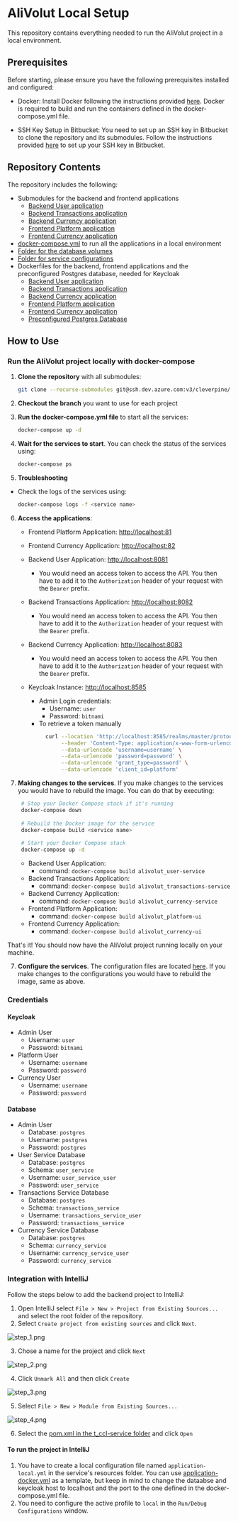 # AliVolut Local Setup

This repository contains everything needed to run the AliVolut project in a local environment.

## Prerequisites

Before starting, please ensure you have the following prerequisites installed and configured:

- Docker: Install Docker following the instructions provided [here](https://docs.docker.com/get-docker/). Docker is
  required to build and run the containers defined in the docker-compose.yml file.

- SSH Key Setup in Bitbucket: You need to set up an SSH key in Bitbucket to clone the repository and its submodules.
  Follow the instructions provided [here](https://confluence.atlassian.com/bitbucket/set-up-an-ssh-key-728138079.html)
  to set up your SSH key in Bitbucket.

## Repository Contents

The repository includes the following:

- Submodules for the backend and frontend applications
    - [Backend User application](/user-service)
    - [Backend Transactions application](/transactions-service)
    - [Backend Currency application](/currency-service)
    - [Frontend Platform application](/platform-ui)
    - [Frontend Currency application](/currency-ui)
- [docker-compose.yml](/docker-compose.yml) to run all the applications in a local environment
- [Folder for the database volumes](/data)
- [Folder for service configurations](/config)
- Dockerfiles for the backend, frontend applications and the preconfigured Postgres database, needed for Keycloak
    - [Backend User application](docker_user-service.dockerfile)
    - [Backend Transactions application](docker_transactions-service.dockerfile)
    - [Backend Currency application](docker_currency-service.dockerfile)
    - [Frontend Platform application](docker_platform-ui.dockerfile)
    - [Frontend Currency application](docker_currency-ui.dockerfile)
    - [Preconfigured Postgres Database](docker_postgresql.dockerfile)

## How to Use

### Run the AliVolut project locally with docker-compose

1. **Clone the repository** with all submodules:
    ```bash
    git clone --recurse-submodules git@ssh.dev.azure.com:v3/cleverpine/CP%20Internship%2007-2023/CP_Internship_07-2023
    ```

2. **Checkout the branch** you want to use for each project

3. **Run the docker-compose.yml file** to start all the services:
    ```bash
    docker-compose up -d
    ```

4. **Wait for the services to start**. You can check the status of the services using:
    ```bash
    docker-compose ps
    ```

7. **Troubleshooting**

- Check the logs of the services using:
  ```bash
  docker-compose logs -f <service name>
  ```

6. **Access the applications**:

    - Frontend Platform Application: [http://localhost:81](http://localhost:81)

    - Frontend Currency Application: [http://localhost:82](http://localhost:82)

    - Backend User Application: [http://localhost:8081](http://localhost:8081)
        - You would need an access token to access the API.
          You then have to add it to the `Authorization` header of your request with the `Bearer` prefix.

    - Backend Transactions Application: [http://localhost:8082](http://localhost:8082)
        - You would need an access token to access the API.
          You then have to add it to the `Authorization` header of your request with the `Bearer` prefix.

    - Backend Currency Application: [http://localhost:8083](http://localhost:8083)
        - You would need an access token to access the API.
          You then have to add it to the `Authorization` header of your request with the `Bearer` prefix.

    - Keycloak Instance: [http://localhost:8585](http://localhost:8585)
        - Admin Login credentials:
            - Username: `user`
            - Password: `bitnami`
        - To retrieve a token manually
            ```bash
              curl --location 'http://localhost:8585/realms/master/protocol/openid-connect/token' \
                   --header 'Content-Type: application/x-www-form-urlencoded' \
                   --data-urlencode 'username=username' \
                   --data-urlencode 'password=password' \
                   --data-urlencode 'grant_type=password' \
                   --data-urlencode 'client_id=platform'
            ```
7. **Making changes to the services**. If you make changes to the services you would have to rebuild the image. You can
   do that by executing:
   ```bash
    # Stop your Docker Compose stack if it's running
    docker-compose down
    
    # Rebuild the Docker image for the service
    docker-compose build <service name>
    
    # Start your Docker Compose stack
    docker-compose up -d
   ```
    - Backend User Application:
        - command: `docker-compose build alivolut_user-service`
    - Backend Transactions Application:
        - command: `docker-compose build alivolut_transactions-service`
    - Backend Currency Application:
        - command: `docker-compose build alivolut_currency-service`
    - Frontend Platform Application:
        - command: `docker-compose build alivolut_platform-ui`
    - Frontend Currency Application:
        - command: `docker-compose build alivolut_currency-ui`

That's it! You should now have the AliVolut project running locally on your machine.

7. **Configure the services**.
   The configuration files are located [here](config). If you make changes to the configurations you would have to
   rebuild the image, same as above.

### Credentials

#### Keycloak

- Admin User
    - Username: `user`
    - Password: `bitnami`
- Platform User
    - Username: `username`
    - Password: `password`
- Currency User
    - Username: `username`
    - Password: `password`

#### Database

- Admin User
  - Database: `postgres`
  - Username: `postgres`
  - Password: `postgres`
- User Service Database
  - Database: `postgres`
  - Schema: `user_service`
  - Username: `user_service_user`
  - Password: `user_service`
- Transactions Service Database
  - Database: `postgres`
  - Schema: `transactions_service`
  - Username: `transactions_service_user`
  - Password: `transactions_service`
- Currency Service Database
  - Database: `postgres`
  - Schema: `currency_service`
  - Username: `currency_service_user`
  - Password: `currency_service`

### Integration with IntelliJ

Follow the steps below to add the backend project to IntelliJ:

1. Open IntelliJ select `File > New > Project from Existing Sources...` and select the root folder of the repository.
2. Select `Create project from existing sources` and click `Next`.

![step_1.png](readme-static%2Fstep_1.png)

3. Chose a name for the project and click `Next`

![step_2.png](readme-static%2Fstep_2.png)

4. Click `Unmark All` and then click `Create`

![step_3.png](readme-static%2Fstep_3.png)

5. Select `File > New > Module from Existing Sources...`

![step_4.png](readme-static%2Fstep_4.png)

6. Select the [pom.xml in the t_ccl-service folder](t_ccl-service/pom.xml) and click `Open`

#### To run the project in IntelliJ

1. You have to create a local configuration file named `application-local.yml` in the service's resources folder.
   You can use [application-docker.yml](config/user-service/application-docker.yml) as a template, but keep in mind
   to change the dataabse and keycloak host to localhost and the port to the one defined in the docker-compose.yml file.
2. You need to configure the active profile to `local` in the `Run/Debug Configurations` window. 